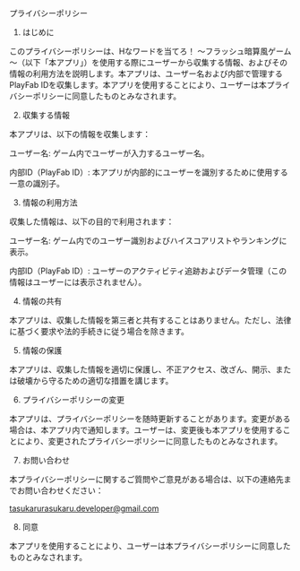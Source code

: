 プライバシーポリシー

1. はじめに

このプライバシーポリシーは、Hなワードを当てろ！ ～フラッシュ暗算風ゲーム～（以下「本アプリ」）を使用する際にユーザーから収集する情報、およびその情報の利用方法を説明します。本アプリは、ユーザー名および内部で管理するPlayFab IDを収集します。本アプリを使用することにより、ユーザーは本プライバシーポリシーに同意したものとみなされます。

2. 収集する情報

本アプリは、以下の情報を収集します：

ユーザー名: ゲーム内でユーザーが入力するユーザー名。

内部ID（PlayFab ID）: 本アプリが内部的にユーザーを識別するために使用する一意の識別子。

3. 情報の利用方法

収集した情報は、以下の目的で利用されます：

ユーザー名: ゲーム内でのユーザー識別およびハイスコアリストやランキングに表示。

内部ID（PlayFab ID）: ユーザーのアクティビティ追跡およびデータ管理（この情報はユーザーには表示されません）。

4. 情報の共有

本アプリは、収集した情報を第三者と共有することはありません。ただし、法律に基づく要求や法的手続きに従う場合を除きます。

5. 情報の保護

本アプリは、収集した情報を適切に保護し、不正アクセス、改ざん、開示、または破壊から守るための適切な措置を講じます。

6. プライバシーポリシーの変更

本アプリは、プライバシーポリシーを随時更新することがあります。変更がある場合は、本アプリ内で通知します。ユーザーは、変更後も本アプリを使用することにより、変更されたプライバシーポリシーに同意したものとみなされます。

7. お問い合わせ

本プライバシーポリシーに関するご質問やご意見がある場合は、以下の連絡先までお問い合わせください：

tasukarurasukaru.developer@gmail.com

8. 同意

本アプリを使用することにより、ユーザーは本プライバシーポリシーに同意したものとみなされます。
